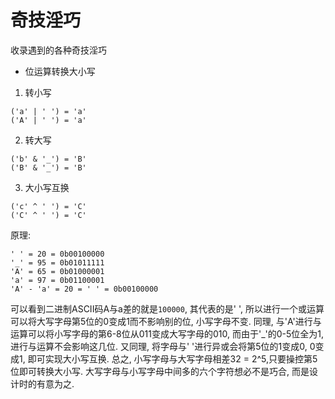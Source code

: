 # 奇技淫巧

收录遇到的各种奇技淫巧
- 位运算转换大小写
1. 转小写
```text
('a' | ' ') = 'a'
('A' | ' ') = 'a'
```
2. 转大写
```text
('b' & '_') = 'B'
('B' & '_') = 'B'
```
3. 大小写互换
```text
('c' ^ ' ') = 'C'
('C' ^ ' ') = 'C'
```
原理:
```text
' ' = 20 = 0b00100000
'_' = 95 = 0b01011111
'A' = 65 = 0b01000001
'a' = 97 = 0b01100001
'A' - 'a' = 20 = ' ' = 0b00100000
```
可以看到二进制ASCII码A与a差的就是`100000`, 其代表的是' ', 所以进行一个或运算可以将大写字母第5位的0变成1而不影响别的位, 小写字母不变. 
同理, 与'A'进行与运算可以将小写字母的第6-8位从011变成大写字母的010, 而由于'_'的0-5位全为1, 进行与运算不会影响这几位. 
又同理, 将字母与' '进行异或会将第5位的1变成0, 0变成1, 即可实现大小写互换. 
总之, 小写字母与大写字母相差32 = 2^5,只要操控第5位即可转换大小写. 大写字母与小写字母中间多的六个字符想必不是巧合, 而是设计时的有意为之. 
